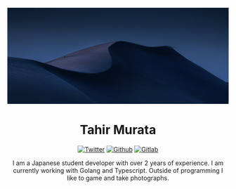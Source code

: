 <div align="center">

[![Icon Banner][user_logo_img]][user_url]

# Tahir Murata

[![Twitter][twitter_logo_img]][twitter_url]
[![Github][github_logo_img]][github_url]
[![Gitlab][gitlab_logo_img]][gitlab_url]

I am a Japanese student developer with over 2 years of experience.
I am currently working with Golang and Typescript.
Outside of programming I like to game and take photographs.

</div>

<!-- Image -->

[user_logo_img]: ./src/assets/daniel-olah-6KQETG8J-zI-unsplash(1).jpg
[twitter_logo_img]: https://flat.badgen.net/badge/twitter/_pastc/black?icon=twitter&label
[github_logo_img]: https://flat.badgen.net/badge/github/pastc/black?icon=github&label
[gitlab_logo_img]: https://flat.badgen.net/badge/gitlab/paste/black?icon=gitlab&label

<!-- URL -->

[user_url]: https://tahir.sh
[twitter_url]: https://twitter.com/_pastc
[github_url]: https://github.com/pastc
[gitlab_url]: https://gitlab.com/paste
